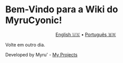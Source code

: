 # Bem-Vindo para a Wiki do MyruCyonic!


<p align="center">
  <a href="https://github.com/worbadillitics/MyruCyonic/blob/stable/readme.md">English 🇺🇸</a>
  •
  <a href="https://github.com/worbadillitics/MyruCyonic/blob/stable/docs/wiki/pt-br.md">Português 🇧🇷</a>
</p>

Volte em outro dia.


Developed by Myru' - [My Projects](https://gitea.com/Worbadillitics)

